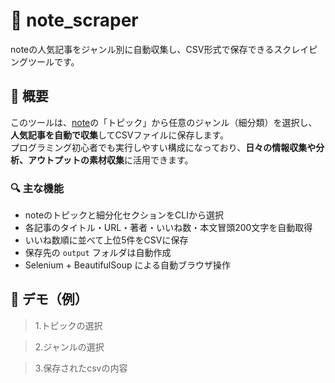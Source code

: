 # 📘 note_scraper

noteの人気記事をジャンル別に自動収集し、CSV形式で保存できるスクレイピングツールです。

## 📝 概要

このツールは、[note](https://note.com/)の「トピック」から任意のジャンル（細分類）を選択し、**人気記事を自動で収集**してCSVファイルに保存します。  
プログラミング初心者でも実行しやすい構成になっており、**日々の情報収集や分析、アウトプットの素材収集**に活用できます。

### 🔍 主な機能

- noteのトピックと細分化セクションをCLIから選択
- 各記事のタイトル・URL・著者・いいね数・本文冒頭200文字を自動取得
- いいね数順に並べて上位5件をCSVに保存
- 保存先の `output` フォルダは自動作成
- Selenium + BeautifulSoup による自動ブラウザ操作

## 📸 デモ（例）

> 1.トピックの選択

> 2.ジャンルの選択

> 3.保存されたcsvの内容
